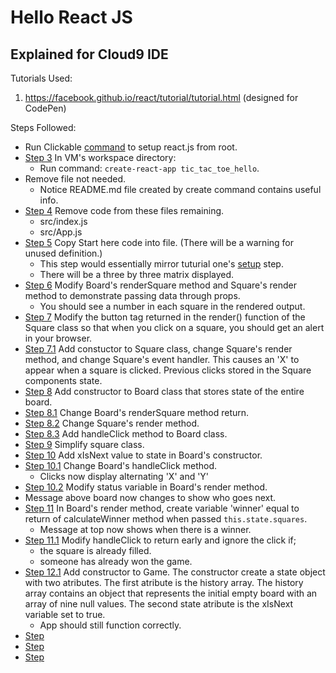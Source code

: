 # Hello React JS

## Explained for Cloud9 IDE

Tutorials Used:

1. https://facebook.github.io/react/tutorial/tutorial.html (designed for CodePen)

Steps Followed:

* Run Clickable [command](https://gist.github.com/BenjaminHaos/ca4cc854aa946b95dde2235d1679d617) to setup react.js from root.
* [Step 3](https://github.com/BenjaminHaos/hello_react_js/commit/965e47f52bf86b5da6308e3366d5b8cfbb9955ec "view commit with this step.") In VM's workspace directory:  
    * Run command: ```create-react-app tic_tac_toe_hello```.
* Remove file not needed.
    * Notice README.md file created by create command contains useful info.
* [Step 4]() Remove code from these files remaining.
    * src/index.js
    * src/App.js
* [Step 5]() Copy Start here code into file. (There will be a warning for unused definition.)
    * This step would essentially mirror tuturial one's [setup](https://facebook.github.io/react/tutorial/tutorial.html#getting-started) step.
    * There will be a three by three matrix displayed.
* [Step 6]() Modify Board's renderSquare method and Square's render method to demonstrate passing data through props.
    * You should see a number in each square in the rendered output.
* [Step 7]() Modify the button tag returned in the render() function of the Square class so that when you click on a square, you should get an alert in your browser.
* [Step 7.1]() Add constuctor to Square class, change Square's render method, and change Square's event handler. This causes an 'X' to appear when a square is clicked. Previous clicks stored in the Square components state.
* [Step 8]() Add constructor to Board class that stores state of the entire board.
* [Step 8.1]() Change Board's renderSquare method return.
* [Step 8.2]() Change Square's render method.
* [Step 8.3]() Add handleClick method to Board class.
* [Step 9]() Simplify square class. 
* [Step 10]() Add xIsNext value to state in Board's constructor.
* [Step 10.1]() Change Board's handleClick method.
    * Clicks now display alternating 'X' and 'Y'
* [Step 10.2]() Modify status variable in Board's render method.
* Message above board now changes to show who goes next.
* [Step 11]() In Board's render method, create variable 'winner' equal to return of calculateWinner method when passed `this.state.squares`. 
    * Message at top now shows when there is a winner.
* [Step 11.1]() Modify handleClick to return early and ignore the click if;
    * the square is already filled.
    * someone has already won the game.
* [Step 12.1]() Add constructor to Game. The constructor create a state object with two atributes. The first atribute is the history array. The history array contains an object that represents the initial empty board with an array of nine null values. The second state atribute is the xIsNext variable set to true.
    * App should still function correctly.
* [Step ]() 
* [Step ]() 
* [Step ]() 



